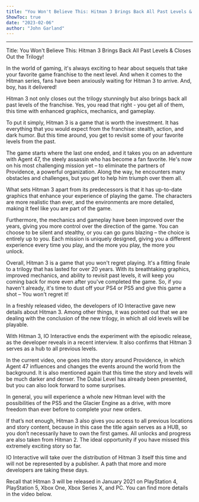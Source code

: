 ```yaml
---
title: "You Won't Believe This: Hitman 3 Brings Back All Past Levels & Closes Out the Trilogy!"
ShowToc: true 
date: "2023-02-06"
author: "John Garland"
---
```

*****
Title: You Won't Believe This: Hitman 3 Brings Back All Past Levels & Closes Out the Trilogy!

In the world of gaming, it's always exciting to hear about sequels that take your favorite game franchise to the next level. And when it comes to the Hitman series, fans have been anxiously waiting for Hitman 3 to arrive. And, boy, has it delivered!

Hitman 3 not only closes out the trilogy stunningly but also brings back all past levels of the franchise. Yes, you read that right - you get all of them, this time with enhanced graphics, mechanics, and gameplay.

To put it simply, Hitman 3 is a game that is worth the investment. It has everything that you would expect from the franchise: stealth, action, and dark humor. But this time around, you get to revisit some of your favorite levels from the past.

The game starts where the last one ended, and it takes you on an adventure with Agent 47, the steely assassin who has become a fan favorite. He's now on his most challenging mission yet – to eliminate the partners of Providence, a powerful organization. Along the way, he encounters many obstacles and challenges, but you get to help him triumph over them all.

What sets Hitman 3 apart from its predecessors is that it has up-to-date graphics that enhance your experience of playing the game. The characters are more realistic than ever, and the environments are more detailed, making it feel like you are part of the game.

Furthermore, the mechanics and gameplay have been improved over the years, giving you more control over the direction of the game. You can choose to be silent and stealthy, or you can go guns blazing – the choice is entirely up to you. Each mission is uniquely designed, giving you a different experience every time you play, and the more you play, the more you unlock.

Overall, Hitman 3 is a game that you won't regret playing. It's a fitting finale to a trilogy that has lasted for over 20 years. With its breathtaking graphics, improved mechanics, and ability to revisit past levels, it will keep you coming back for more even after you've completed the game. So, if you haven't already, it's time to dust off your PS4 or PS5 and give this game a shot – You won't regret it!


In a freshly released video, the developers of IO Interactive gave new details about Hitman 3. Among other things, it was pointed out that we are dealing with the conclusion of the new trilogy, in which all old levels will be playable.
 
With Hitman 3, IO Interactive ends the experiment with the episodic release, as the developer reveals in a recent interview. It also confirms that Hitman 3 serves as a hub to all previous levels.
 
In the current video, one goes into the story around Providence, in which Agent 47 influences and changes the events around the world from the background. It is also mentioned again that this time the story and levels will be much darker and denser. The Dubai Level has already been presented, but you can also look forward to some surprises.
 
In general, you will experience a whole new Hitman level with the possibilities of the PS5 and the Glacier Engine as a drive, with more freedom than ever before to complete your new orders.
 
If that’s not enough, Hitman 3 also gives you access to all previous locations and story content, because in this case the title again serves as a HUB, so you don’t necessarily have to own the first games. All unlocks and progress are also taken from Hitman 2. The ideal opportunity if you have missed this extremely exciting story so far.
 
IO Interactive will take over the distribution of Hitman 3 itself this time and will not be represented by a publisher. A path that more and more developers are taking these days.
 
Recall that Hitman 3 will be released in January 2021 on PlayStation 4, PlayStation 5, Xbox One, Xbox Series X, and PC. You can find more details in the video below.
 





